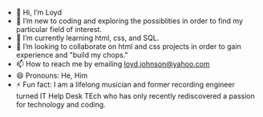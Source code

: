 - 👋 Hi, I’m Loyd
- 👀 I’m new to coding and exploring the possiblities in order to find my particular field of interest.
- 🌱 I’m currently learning html, css, and SQL.
- 💞️ I’m looking to collaborate on html and css projects in order to gain experience and "build my chops."
- 📫 How to reach me by emailing loyd.johnson@yahoo.com
- 😄 Pronouns: He, Him
- ⚡ Fun fact: I am a lifelong musician and former recording engineer turned IT Help Desk TEch who has only recently rediscovered a passion for technology and coding.
